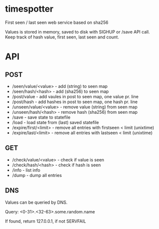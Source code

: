 # timespotter
First seen / last seen web service based on sha256

Values is stored in memory, saved to disk with SIGHUP or /save API call.
Keep track of hash value, first seen, last seen and count.


# API

## POST
* /seen/value/\<value\>      - add <value> (string) to seen map
* /seen/hash/\<hash\>       - add <hash> (sha256) to seen map
* /post/value              - add vaules in post to seen map, one value pr. line
* /post/hash               - add hashes in post to seen map, one hash pr. line
* /unseen/value/\<value\>    - remove value (string) from seen map
* /unseen/hash/\<hash\>      - remove hash (sha256) from seen map
* /save                    - save state to statefile
* /load                    - load state from (last) saved statefile
* /expire/first/\<limit\>    - remove all entries with firstseen < limit (unixtime)
* /expire/last/\<limit\>     - remove all entries with lastseen < limit  (unixtime)

## GET
* /check/value/\<value\>    - check if value is seen
* /check/hash/\<hash\>      - check if hash is seen
* /info                   - list info
* /dump                   - dump all entries

## DNS

Values can be queried by DNS.

Query: <0-31>.<32-63>.some.random.name
  
If found, return 127.0.0.1, if not SERVFAIL
  

